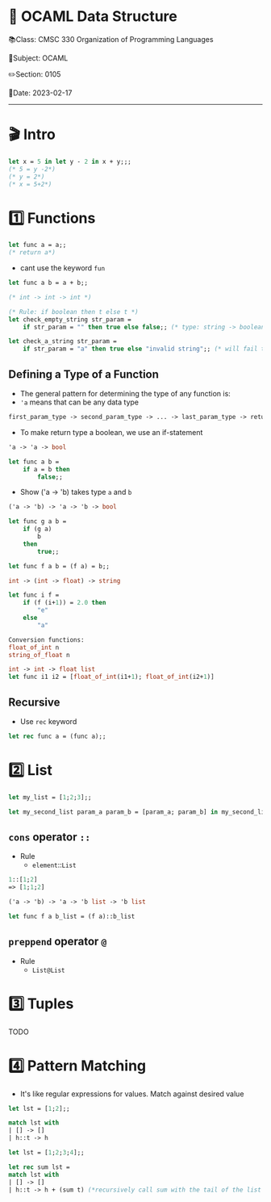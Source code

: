# 🐫 OCAML Data Structure

📚Class: CMSC 330 Organization of Programming Languages 

📓Subject: OCAML 

✏️Section: 0105 

📅Date: 2023-02-17


---

# 🎬 Intro 

```ocaml
let x = 5 in let y - 2 in x + y;;;
(* 5 = y -2*)
(* y = 2*)
(* x = 5+2*)
```


# 1️⃣ Functions
```ocaml
let func a = a;;
(* return a*)
```

- cant use the keyword `fun`

```ocaml
let func a b = a + b;;

(* int -> int -> int *)
```

```ocaml
(* Rule: if boolean then t else t *)
let check_empty_string str_param = 
    if str_param = "" then true else false;; (* type: string -> boolean *)

let check_a_string str_param = 
    if str_param = "a" then true else "invalid string";; (* will fail to compile *)
```

## Defining a Type of a Function
- The general pattern for determining the type of any function is:
- `'a`  means that can be any data type
```ocaml
first_param_type -> second_param_type -> ... -> last_param_type -> return_type`
```

- To make return type a boolean, we use an if-statement
```ocaml
'a -> 'a -> bool

let func a b =
	if a = b then
		false;;
```


- Show ('a -> 'b) takes type `a` and `b`
```ocaml
('a -> 'b) -> 'a -> 'b -> bool

let func g a b = 
	if (g a)
		b
	then 
		true;;

let func f a b = (f a) = b;;
```

```ocaml
int -> (int -> float) -> string

let func i f = 
	if (f (i+1)) = 2.0 then
		"e" 
	else 
		"a"

Conversion functions:
float_of_int n
string_of_float n

int -> int -> float list
let func i1 i2 = [float_of_int(i1+1); float_of_int(i2+1)]

```

## Recursive
- Use `rec` keyword
```ocaml
let rec func a = (func a);;
```

# 2️⃣ List
```ocaml
let my_list = [1;2;3];;
```

```ocaml
let my_second_list param_a param_b = [param_a; param_b] in my_second_list 1 2;;
```

## `cons` operator `::`
- Rule
	- `element`::`List`
```ocaml
1::[1;2]
=> [1;1;2]
```


```ocaml
('a -> 'b) -> 'a -> 'b list -> 'b list

let func f a b_list = (f a)::b_list
```

## `preppend` operator `@`
- Rule
	- `List@List`


# 3️⃣ Tuples
TODO

# 4️⃣ Pattern Matching
-  It's like regular expressions for values. Match against desired value

``` ocaml
let lst = [1;2];;

match lst with
| [] -> []
| h::t -> h
```

```ocaml
let lst = [1;2;3;4];;

let rec sum lst =
match lst with
| [] -> []
| h::t -> h + (sum t) (*recursively call sum with the tail of the list t*)
```

